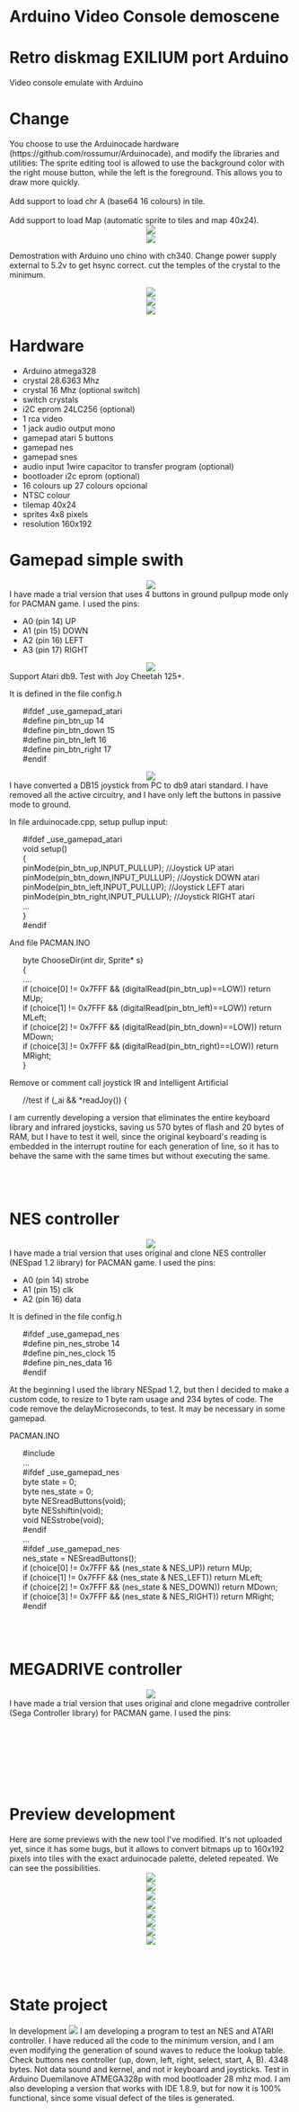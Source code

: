 # Arduino Video Console demoscene
<h1>Retro diskmag EXILIUM port Arduino</h1>
Video console emulate with Arduino

<h1>Change</h1>
You choose to use the Arduinocade hardware (https://github.com/rossumur/Arduinocade), and modify the libraries and utilities:
The sprite editing tool is allowed to use the background color with the right mouse button, while the left is the foreground. This allows you to draw more quickly.
<br><br>
Add support to load chr A (base64 16 colours) in tile.
<br><br>
Add support to load Map (automatic sprite to tiles and map 40x24).
<center><img src="previewArduinocade.png"></center>
<center><img src="previewMap.png"></center>

Demostration with Arduino uno chino with ch340. Change power supply external to 5.2v to get hsync correct. cut the temples of the crystal to the minimum.
<center><img src='https://github.com/rpsubc8/ArduinoVideoConsole/blob/master/arduinochinoAlimentacionExterna.jpg'></center>
<center><img src='https://github.com/rpsubc8/ArduinoVideoConsole/blob/master/previews/arduinouno.jpg'></center>

<center><img src='https://github.com/rpsubc8/ArduinoVideoConsole/blob/master/chinocolor.jpg'></center>

<h1>Hardware</h1>
<ul>
 <li>Arduino atmega328</li>
 <li>crystal 28.6363 Mhz</li>
 <li>crystal 16 Mhz (optional switch)</li>
 <li>switch crystals</li>
 <li>i2C eprom 24LC256 (optional)</li>
 <li>1 rca video</li>
 <li>1 jack audio output mono</li>
 <li>gamepad atari 5 buttons</li>
 <li>gamepad nes</li>
 <li>gamepad snes</li>
 <li>audio input 1wire capacitor to transfer program (optional)</li>
 <li>bootloader i2c eprom (optional)</li>
 <li>16 colours up 27 colours opcional</li>
 <li>NTSC colour</li>
 <li>tilemap 40x24</li>
 <li>sprites 4x8 pixels</li>
 <li>resolution 160x192</li>
</ul>


<h1>Gamepad simple swith</h1>
<center><img src="BotonesAtari.png"></center>
I have made a trial version that uses 4 buttons in ground pullpup mode only for PACMAN game. I used the pins:
<ul>
 <li>A0 (pin 14) UP</li>
 <li>A1 (pin 15) DOWN</li>
 <li>A2 (pin 16) LEFT</li>
 <li>A3 (pin 17) RIGHT</li>
</ul>

<center><img src="cheetah125.png"></center>
Support Atari db9. Test with Joy Cheetah 125+.

It is defined in the file config.h
<ul>
 #ifdef _use_gamepad_atari<br>
  #define pin_btn_up 14<br>
  #define pin_btn_down 15<br>
  #define pin_btn_left 16<br>
  #define pin_btn_right 17<br>
 #endif<br>
</ul> 

<center><img src="paddb15atari.png"></center>
I have converted a DB15 joystick from PC to db9 atari standard. I have removed all the active circuitry, and I have only left the buttons in passive mode to ground.<br>

In file arduinocade.cpp, setup pullup input:
<ul>
#ifdef _use_gamepad_atari<br>
 void setup()<br>
 {<br>
    pinMode(pin_btn_up,INPUT_PULLUP); //Joystick UP atari<br>
    pinMode(pin_btn_down,INPUT_PULLUP); //Joystick DOWN atari<br>
    pinMode(pin_btn_left,INPUT_PULLUP); //Joystick LEFT atari<br>
    pinMode(pin_btn_right,INPUT_PULLUP); //Joystick RIGHT atari<br>
    ...<br>
 }<br>
 #endif<br>
</ul>
</code>

And file PACMAN.INO
<ul>
byte ChooseDir(int dir, Sprite* s)<br>
{<br>
 ....<br>
            if (choice[0] != 0x7FFF && (digitalRead(pin_btn_up)==LOW)) return MUp;<br>
            if (choice[1] != 0x7FFF && (digitalRead(pin_btn_left)==LOW)) return MLeft;<br>
            if (choice[2] != 0x7FFF && (digitalRead(pin_btn_down)==LOW)) return MDown;<br>
            if (choice[3] != 0x7FFF && (digitalRead(pin_btn_right)==LOW)) return MRight;<br>
}<br>
</ul>

Remove or comment call joystick IR and Intelligent Artificial
<ul>
 //test        if (_ai && *readJoy()) {<br>
</ul>

I am currently developing a version that eliminates the entire keyboard library and infrared joysticks, saving us 570 bytes of flash and 20 bytes of RAM, but I have to test it well, since the original keyboard's reading is embedded in the interrupt routine for each generation of line, so it has to behave the same with the same times but without executing the same.

<br><br>
<h1>NES controller</h1>
<center><img src="gamepadnes.png"></center>
I have made a trial version that uses original and clone NES controller (NESpad 1.2 library) for PACMAN game. I used the pins:

<ul>
 <li>A0 (pin 14) strobe</li>
 <li>A1 (pin 15) clk</li>
 <li>A2 (pin 16) data</li> 
</ul>

It is defined in the file config.h
<ul>
  #ifdef _use_gamepad_nes<br>
  #define pin_nes_strobe 14<br>
  #define pin_nes_clock 15<br>
  #define pin_nes_data 16<br>
 #endif<br>
</ul>

At the beginning I used the library NESpad 1.2, but then I decided to make a custom code, to resize to 1 byte ram usage and 234 bytes of code. The code remove the delayMicroseconds, to test. It may be necessary in some gamepad.

PACMAN.INO
<ul>
#include <NESpad.h><br>
...<br>
#ifdef _use_gamepad_nes<br> 
 byte state = 0;<br>
 byte nes_state = 0;<br>
 byte NESreadButtons(void);<br>
 byte NESshiftin(void);<br>
 void NESstrobe(void);<br>
#endif<br>
...<br>
            #ifdef _use_gamepad_nes<br>
             nes_state = NESreadButtons();<br>
             if (choice[0] != 0x7FFF && (nes_state & NES_UP)) return MUp;<br>
             if (choice[1] != 0x7FFF && (nes_state & NES_LEFT)) return MLeft;<br>
             if (choice[2] != 0x7FFF && (nes_state & NES_DOWN)) return MDown;<br>
             if (choice[3] != 0x7FFF && (nes_state & NES_RIGHT)) return MRight;<br>            
            #endif<br>
</ul>

<br><br>
<h1>MEGADRIVE controller</h1>
<center><img src="padmegadrive.png"></center>
I have made a trial version that uses original and clone megadrive controller (Sega Controller library) for PACMAN game. I used the pins:

<br><br><br><br><br><br>

<!--<h1>First prototype (deprecated)</h1>
Minimum videoconsole (one chip) ARDUINO (ATMEGA 328P) with video TV output (DAC R2R 4 bits 16 colors grayscale), and sound (DAC R2R 4 bits)<br>
<img src='https://github.com/rpsubc8/ArduinoVideoConsole/blob/master/previewVideoconsola.png'>
<img src='https://github.com/rpsubc8/ArduinoVideoConsole/blob/master/previewVideoconsola2.png'>
<img src='https://github.com/rpsubc8/ArduinoVideoConsole/blob/master/previewVideoconsola3.png'><br>
Parser emulator in Javascript, which allows you to generate a game with the different video modes:
<ul>
 <li>84x48 (framebuffer 4 and 8 colors)</li>
 <li>84x64 (framebuffer 4 colors)</li>
 <li>96x64 (framebuffer 4 colors)</li>
 <li>96x96 (tiles)</li>
 <li>128x96 (tiles)</li>
 <li>128x128 (tiles)</li>
 <li>256x128 (tiles)</li>
 <li>480x240 (tiles)</li>
</ul>
 Tiles mode combination with framebuffer.<br>
 With code in JS and P5JS, video output can be simulated, allowing intermediate C code for Arduino, which can later be compiled and viewed in real chip.<br><br>
 It uses a hardware similar to the TVOUT of arduino, but with multiple improvements, to be able to support 16 shades of gray.<br><br>
 Old diskmag <a href='http://www.pouet.net/prod.php?which=5967'>EXILIUM</a> port for minimal hardware chip ATMEGA328 (32 KB) gfx text mode.
-->


<h1>Preview development</h1>
Here are some previews with the new tool I've modified. It's not uploaded yet, since it has some bugs, but it allows to convert bitmaps up to 160x192 pixels into tiles with the exact arduinocade palette, deleted repeated. We can see the possibilities.
<center><img src='https://github.com/rpsubc8/ArduinoVideoConsole/blob/master/previews/previewMario1.png'></center>
<center><img src='https://github.com/rpsubc8/ArduinoVideoConsole/blob/master/previews/previewMario2.png'></center>
<center><img src='https://github.com/rpsubc8/ArduinoVideoConsole/blob/master/previews/previewArkanoid.png'></center>
<center><img src='https://github.com/rpsubc8/ArduinoVideoConsole/blob/master/previews/previewBubble.png'></center>
<center><img src='https://github.com/rpsubc8/ArduinoVideoConsole/blob/master/previews/previewContra.png'></center>
<center><img src='https://github.com/rpsubc8/ArduinoVideoConsole/blob/master/previews/previewGalaga.png'></center>
<center><img src='https://github.com/rpsubc8/ArduinoVideoConsole/blob/master/previews/previewBatman.png'></center>
<center><img src='https://github.com/rpsubc8/ArduinoVideoConsole/blob/master/previews/previewGameover.png'></center>
<br><br><br>

<h1>State project</h1>
In development
<img src='https://github.com/rpsubc8/ArduinoVideoConsole/blob/master/testpad.png'>
I am developing a program to test an NES and ATARI controller. I have reduced all the code to the minimum version, and I am even modifying the generation of sound waves to reduce the lookup table.
Check buttons nes controller (up, down, left, right, select, start, A, B).
4348 bytes. Not data sound and kernel, and not ir keyboard and joysticks.
Test in Arduino Duemilanove ATMEGA328p with mod bootloader 28 mhz mod.
I am also developing a version that works with IDE 1.8.9, but for now it is 100% functional, since some visual defect of the tiles is generated.

<!--
Videoconsola minima (un solo chip) ARDUINO (ATMEGA 328P) con salida de video TV (DAC R2R 4 bits 16 colours escala de grises), and sound (DAC R2R 4 bits)
Emulador Parser en Javascript, que permite generar un juego con los diferentes modos de videos:
<ul>
 <li>84x48 (framebuffer 4 y 8 colores)</li>
 <li>84x64 (framebuffer 4 colores)</li>
 <li>96x64 (framebuffer 4 colores)</li>
 <li>96x96 (tiles)</li>
 <li>128x96 (tiles)</li>
 <li>128x128 (tiles)</li>
 <li>256x128 (tiles)</li>
 <li>480x240 (tiles)</li>
 </ul>
 Combinacion de modo Tiles con framebuffer.
-->
 <!--Con codigo en JS y P5JS, se puede simular la salida de video, permitiendo generar código intermedio en C para Arduino, que posteriormente se puede compilar y ver en chip real.-->

 <!--Se utiliza un hardware similar al TVOUT de arduino, pero con múltiples mejoras, al poder soportar 16 tonalidades de gris.
 Se portará la vieja diskmag multiplataforma EXILIUM de mi grupo SLIDERS a un chip ATMEGA328 (32 KB).
-->
